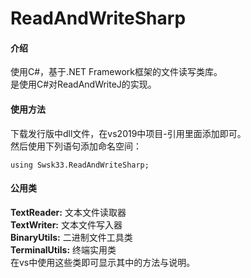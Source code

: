 # ReadAndWriteSharp

#### 介绍
使用C#，基于.NET Framework框架的文件读写类库。<br>
是使用C#对ReadAndWriteJ的实现。<br>

#### 使用方法
下载发行版中dll文件，在vs2019中项目-引用里面添加即可。<br>
然后使用下列语句添加命名空间：<br>
```
using Swsk33.ReadAndWriteSharp;
```

#### 公用类
**TextReader:** 文本文件读取器<br>
**TextWriter:** 文本文件写入器<br>
**BinaryUtils:** 二进制文件工具类<br>
**TerminalUtils:** 终端实用类<br>
在vs中使用这些类即可显示其中的方法与说明。<br>